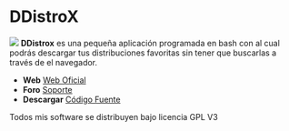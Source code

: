 DDistroX
=========

![](/pbpsys/imagenes/ddistroxlogo.png) __DDistrox__ es una pequeña aplicación programada en bash con al cual podrás descargar tus distribuciones favoritas sin tener que buscarlas a través de el navegador.

  * __Web__ [Web Oficial](http://iftux.wordpress.com/ddistrox/)
  * __Foro__ [Soporte](https://github.com/iftux/ddistrox/issues)
  * __Descargar__ [Código Fuente](https://github.com/iftux/ddistrox/archive/master.zip)

Todos mis software se distribuyen bajo licencia GPL V3
